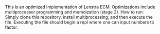 This is an optimized implementation of Lenstra ECM.
Optimizations include multiprocessor programming and memoization (stage 2).
How to run: Simply clone this repository, install multiprocessing, and then execute the file. Executing the file should begin a repl where one can input numbers to factor.